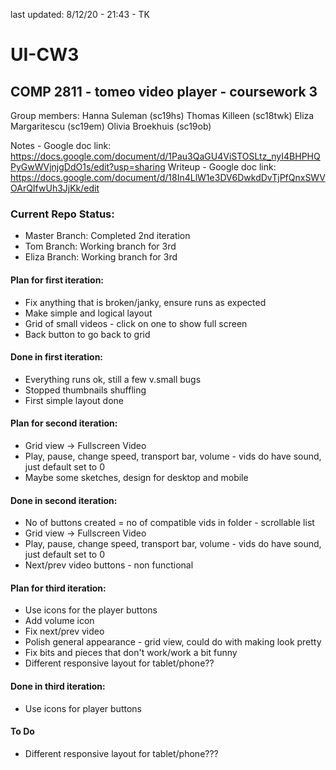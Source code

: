 last updated: 8/12/20 - 21:43 - TK
# UI-CW3

## COMP 2811 - tomeo video player - coursework 3

Group members:
Hanna Suleman (sc19hs)
Thomas Killeen (sc18twk)
Eliza Margaritescu (sc19em)
Olivia Broekhuis (sc19ob)


Notes - Google doc link: https://docs.google.com/document/d/1Pau3QaGU4ViSTOSLtz_nyI4BHPHQPyGwWVjnjgDdO1s/edit?usp=sharing
Writeup - Google doc link: https://docs.google.com/document/d/18In4LlW1e3DV6DwkdDvTjPfQnxSWVOArQIfwUh3JjKk/edit

### Current Repo Status:
- Master Branch: Completed 2nd iteration
- Tom Branch: Working branch for 3rd
- Eliza Branch: Working branch for 3rd

#### Plan for first iteration:
- Fix anything that is broken/janky, ensure runs as expected
- Make simple and logical layout
- Grid of small videos - click on one to show full screen
- Back button to go back to grid

#### Done in first iteration:
- Everything runs ok, still a few v.small bugs
- Stopped thumbnails shuffling
- First simple layout done

#### Plan for second iteration: 
- Grid view -> Fullscreen Video
- Play, pause, change speed, transport bar, volume - vids do have sound, just default set to 0
- Maybe some sketches, design for desktop and mobile

#### Done in second iteration:
- No of buttons created = no of compatible vids in folder - scrollable list
- Grid view -> Fullscreen Video
- Play, pause, change speed, transport bar, volume - vids do have sound, just default set to 0
- Next/prev video buttons - non functional

#### Plan for third iteration: 
- Use icons for the player buttons
- Add volume icon
- Fix next/prev video
- Polish general appearance - grid view, could do with making look pretty
- Fix bits and pieces that don't work/work a bit funny
- Different responsive layout for tablet/phone??

#### Done in third iteration: 
- Use icons for player buttons



#### To Do
- Different responsive layout for tablet/phone???
